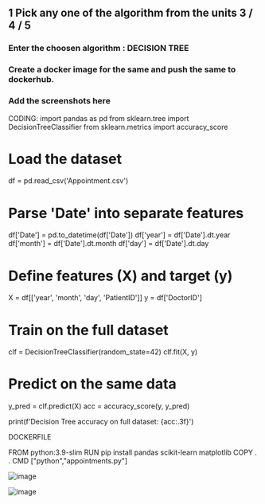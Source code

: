 ## 1 Pick any one of the algorithm from the units 3 / 4 / 5
###  Enter the choosen algorithm : DECISION TREE
###  Create a docker image for the same and push the same to dockerhub.
###  Add the screenshots here
CODING:
import pandas as pd
from sklearn.tree import DecisionTreeClassifier
from sklearn.metrics import accuracy_score

# Load the dataset
df = pd.read_csv('Appointment.csv')

# Parse 'Date' into separate features
df['Date'] = pd.to_datetime(df['Date'])
df['year']  = df['Date'].dt.year
df['month'] = df['Date'].dt.month
df['day']   = df['Date'].dt.day

# Define features (X) and target (y)
X = df[['year', 'month', 'day', 'PatientID']]
y = df['DoctorID']

# Train on the full dataset
clf = DecisionTreeClassifier(random_state=42)
clf.fit(X, y)

# Predict on the same data
y_pred = clf.predict(X)
acc = accuracy_score(y, y_pred)

print(f'Decision Tree accuracy on full dataset: {acc:.3f}')



DOCKERFILE

FROM python:3.9-slim
RUN pip install pandas scikit-learn matplotlib
COPY . .
CMD ["python","appointments.py"]

![image](https://github.com/user-attachments/assets/bebebc4f-bcf7-47c1-94af-79f7064782c0)


![image](https://github.com/user-attachments/assets/2de4375a-6a59-4b5b-85f7-d76686deeb01)

